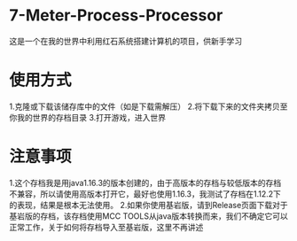 # 7-Meter-Process-Processor
这是一个在我的世界中利用红石系统搭建计算机的项目，供新手学习

# 使用方式
1.克隆或下载该储存库中的文件（如是下载需解压）
2.将下载下来的文件夹拷贝至你我的世界的存档目录
3.打开游戏，进入世界

# 注意事项
1.这个存档我是用java1.16.3的版本创建的，由于高版本的存档与较低版本的存档不兼容，所以请使用高版本打开它，最好也使用1.16.3，我测试了存档在1.12.2下的表现，结果是根本无法使用。
2.如果你使用基岩版，请到Release页面下载对于基岩版的存档，该存档使用MCC TOOLS从java版本转换而来，我们不确定它可以正常工作，关于如何将存档导入至基岩版，这里不再讲述
